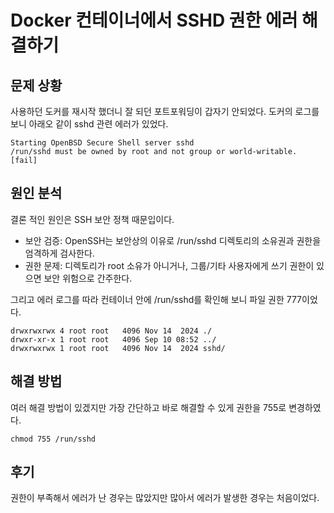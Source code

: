 # Docker 컨테이너에서 SSHD 권한 에러 해결하기

## 문제 상황

사용하던 도커를 재시작 했더니 잘 되던 포트포워딩이 갑자기 안되었다. 도커의 로그를 보니 아래오 같이 sshd 관련 에러가 있었다.

```plaintext
Starting OpenBSD Secure Shell server sshd 
/run/sshd must be owned by root and not group or world-writable. [fail]
```

## 원인 분석

결론 적인 원인은 SSH 보안 정책 때문입이다.

- 보안 검증: OpenSSH는 보안상의 이유로 /run/sshd 디렉토리의 소유권과 권한을 엄격하게 검사한다.
- 권한 문제: 디렉토리가 root 소유가 아니거나, 그룹/기타 사용자에게 쓰기 권한이 있으면 보안 위험으로 간주한다.

그리고 에러 로그를 따라 컨테이너 안에 /run/sshd를 확인해 보니 파일 권한 777이었다.

```shell
drwxrwxrwx 4 root root   4096 Nov 14  2024 ./
drwxr-xr-x 1 root root   4096 Sep 10 08:52 ../
drwxrwxrwx 1 root root   4096 Nov 14  2024 sshd/
```

## 해결 방법

여러 해결 방법이 있겠지만 가장 간단하고 바로 해결할 수 있게 권한을 755로 변경하였다.

```shell
chmod 755 /run/sshd
```

## 후기

권한이 부족해서 에러가 난 경우는 많았지만 많아서 에러가 발생한 경우는 처음이었다.
